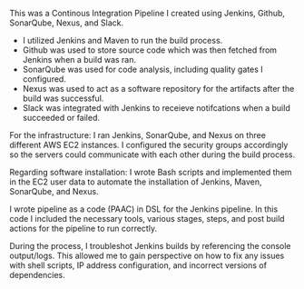 This was a Continous Integration Pipeline I created using Jenkins, Github, SonarQube, Nexus, and Slack.  
- I utilized Jenkins and Maven to run the build process. 
- Github was used to store source code which was then fetched from Jenkins when a build was ran. 
- SonarQube was used for code analysis, including quality gates I configured. 
- Nexus was used to act as a software repository for the artifacts after the build was successful.  
- Slack was integrated with Jenkins to receieve notifcations when a build succeeded or failed.

For the infrastructure: I ran Jenkins, SonarQube, and Nexus on three different AWS EC2 instances. I configured the security groups accordingly so the servers could communicate with each other during the build process. 

Regarding software installation: I wrote Bash scripts and implemented them in the EC2 user data to automate the installation of Jenkins, Maven, SonarQube, and Nexus. 

I wrote pipeline as a code (PAAC) in DSL for the Jenkins pipeline.  In this code I included the necessary tools, various stages, steps, and post build actions for the pipeline to run correctly. 

During the process, I troubleshot Jenkins builds by referencing the console output/logs.  This allowed me to gain perspective on how to fix any issues with shell scripts, IP address configuration, and incorrect versions of dependencies. 

